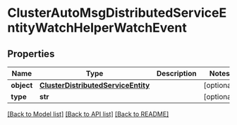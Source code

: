 # ClusterAutoMsgDistributedServiceEntityWatchHelperWatchEvent

## Properties
Name | Type | Description | Notes
------------ | ------------- | ------------- | -------------
**object** | [**ClusterDistributedServiceEntity**](ClusterDistributedServiceEntity.md) |  | [optional] 
**type** | **str** |  | [optional] 

[[Back to Model list]](../README.md#documentation-for-models) [[Back to API list]](../README.md#documentation-for-api-endpoints) [[Back to README]](../README.md)


